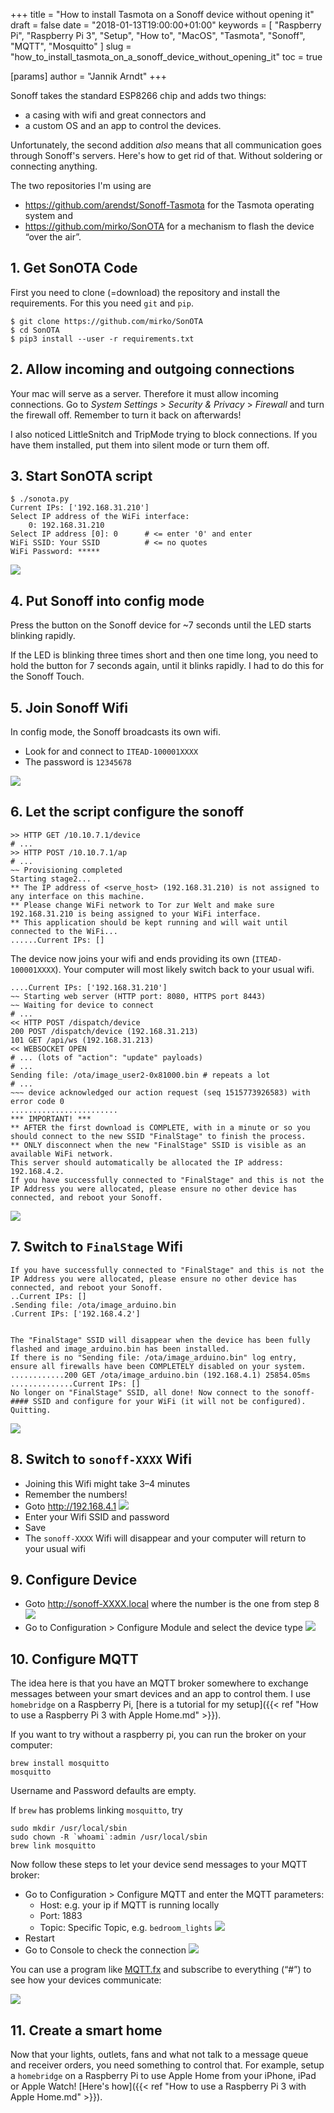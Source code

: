 +++
title = "How to install Tasmota on a Sonoff device without opening it"
draft = false
date = "2018-01-13T19:00:00+01:00"
keywords = [ "Raspberry Pi", "Raspberry Pi 3", "Setup", "How to", "MacOS", "Tasmota", "Sonoff", "MQTT", "Mosquitto" ]
slug = "how_to_install_tasmota_on_a_sonoff_device_without_opening_it"
toc = true

[params]
  author = "Jannik Arndt"
+++

Sonoff takes the standard ESP8266 chip and adds two things:

- a casing with wifi and great connectors and
- a custom OS and an app to control the devices.

Unfortunately, the second addition _also_ means that all communication goes through Sonoff's servers. Here's how to get rid of that. Without soldering or connecting anything.

<!--more-->

The two repositories I'm using are

- <https://github.com/arendst/Sonoff-Tasmota> for the Tasmota operating system and
- <https://github.com/mirko/SonOTA> for a mechanism to flash the device “over the air”.

## 1. Get SonOTA Code

First you need to clone (=download) the repository and install the requirements. For this you need `git` and `pip`.

```shell
$ git clone https://github.com/mirko/SonOTA
$ cd SonOTA
$ pip3 install --user -r requirements.txt
```

## 2. Allow incoming and outgoing connections

Your mac will serve as a server. Therefore it must allow incoming connections. Go to _System Settings_ > _Security & Privacy_ > _Firewall_ and turn the firewall off. Remember to turn it back on afterwards!

I also noticed LittleSnitch and TripMode trying to block connections. If you have them installed, put them into silent mode or turn them off.

## 3. Start SonOTA script

```shell
$ ./sonota.py
Current IPs: ['192.168.31.210']
Select IP address of the WiFi interface:
    0: 192.168.31.210
Select IP address [0]: 0      # <= enter '0' and enter
WiFi SSID: Your SSID          # <= no quotes
WiFi Password: *****
```

![](../pi/sonota_1.png)

## 4. Put Sonoff into config mode

Press the button on the Sonoff device for ~7 seconds until the LED starts blinking rapidly.

If the LED is blinking three times short and then one time long, you need to hold the button for 7 seconds again, until it blinks rapidly. I had to do this for the Sonoff Touch.

## 5. Join Sonoff Wifi

In config mode, the Sonoff broadcasts its own wifi.

- Look for and connect to `ITEAD-100001XXXX`
- The password is `12345678`

![](../pi/ssid_1.png)

## 6. Let the script configure the sonoff

```shell
>> HTTP GET /10.10.7.1/device
# ...
>> HTTP POST /10.10.7.1/ap
# ...
~~ Provisioning completed
Starting stage2...
** The IP address of <serve_host> (192.168.31.210) is not assigned to any interface on this machine.
** Please change WiFi network to Tor zur Welt and make sure 192.168.31.210 is being assigned to your WiFi interface.
** This application should be kept running and will wait until connected to the WiFi...
......Current IPs: []
```

The device now joins your wifi and ends providing its own (`ITEAD-100001XXXX`). Your computer will most likely switch back to your usual wifi.

```shell
....Current IPs: ['192.168.31.210']
~~ Starting web server (HTTP port: 8080, HTTPS port 8443)
~~ Waiting for device to connect
# ...
<< HTTP POST /dispatch/device
200 POST /dispatch/device (192.168.31.213)
101 GET /api/ws (192.168.31.213)
<< WEBSOCKET OPEN
# ... (lots of "action": "update" payloads)
# ...
Sending file: /ota/image_user2-0x81000.bin # repeats a lot
# ...
~~~ device acknowledged our action request (seq 1515773926583) with error code 0
........................
*** IMPORTANT! ***
** AFTER the first download is COMPLETE, with in a minute or so you should connect to the new SSID "FinalStage" to finish the process.
** ONLY disconnect when the new "FinalStage" SSID is visible as an available WiFi network.
This server should automatically be allocated the IP address: 192.168.4.2.
If you have successfully connected to "FinalStage" and this is not the IP Address you were allocated, please ensure no other device has connected, and reboot your Sonoff.
```

![](../pi/sonota_2.png)

## 7. Switch to `FinalStage` Wifi

```shell
If you have successfully connected to "FinalStage" and this is not the IP Address you were allocated, please ensure no other device has connected, and reboot your Sonoff.
..Current IPs: []
.Sending file: /ota/image_arduino.bin
.Current IPs: ['192.168.4.2']


The "FinalStage" SSID will disappear when the device has been fully flashed and image_arduino.bin has been installed.
If there is no "Sending file: /ota/image_arduino.bin" log entry, ensure all firewalls have been COMPLETELY disabled on your system.
............200 GET /ota/image_arduino.bin (192.168.4.1) 25854.05ms
..............Current IPs: []
No longer on "FinalStage" SSID, all done! Now connect to the sonoff-#### SSID and configure for your WiFi (it will not be configured).
Quitting.
```

![](../pi/sonota_3.png)

## 8. Switch to `sonoff-XXXX` Wifi

- Joining this Wifi might take 3–4 minutes
- Remember the numbers!
- Goto http://192.168.4.1
  ![](../pi/config_1.png)
- Enter your Wifi SSID and password
- Save
- The `sonoff-XXXX` Wifi will disappear and your computer will return to your usual wifi

## 9. Configure Device

- Goto http://sonoff-XXXX.local where the number is the one from step 8
  ![](../pi/sonoff_setup_1.png)
- Go to Configuration > Configure Module and select the device type
  ![](../pi/sonoff_setup_2.png)

## 10. Configure MQTT

The idea here is that you have an MQTT broker somewhere to exchange messages between your smart devices and an app to control them. I use `homebridge` on a Raspberry Pi, [here is a tutorial for my setup]({{< ref "How to use a Raspberry Pi 3 with Apple Home.md" >}}).

If you want to try without a raspberry pi, you can run the broker on your computer:

```shell
brew install mosquitto
mosquitto
```

Username and Password defaults are empty.

If `brew` has problems linking `mosquitto`, try

```shell
sudo mkdir /usr/local/sbin
sudo chown -R `whoami`:admin /usr/local/sbin
brew link mosquitto
```

Now follow these steps to let your device send messages to your MQTT broker:

- Go to Configuration > Configure MQTT and enter the MQTT parameters:
  - Host: e.g. your ip if MQTT is running locally
  - Port: 1883
  - Topic: Specific Topic, e.g. `bedroom_lights`
  ![](../pi/sonoff_setup_3.png)
- Restart
- Go to Console to check the connection
  ![](../pi/sonoff_console.png)

You can use a program like [MQTT.fx](http://mqttfx.jensd.de/index.php/download) and subscribe to everything (“#”) to see how your devices communicate:

![](../pi/mqtt_fx.png)

## 11. Create a smart home

Now that your lights, outlets, fans and what not talk to a message queue and receiver orders, you need something to control that. For example, setup a `homebridge` on a Raspberry Pi to use Apple Home from your iPhone, iPad or Apple Watch! [Here's how]({{< ref "How to use a Raspberry Pi 3 with Apple Home.md" >}}).